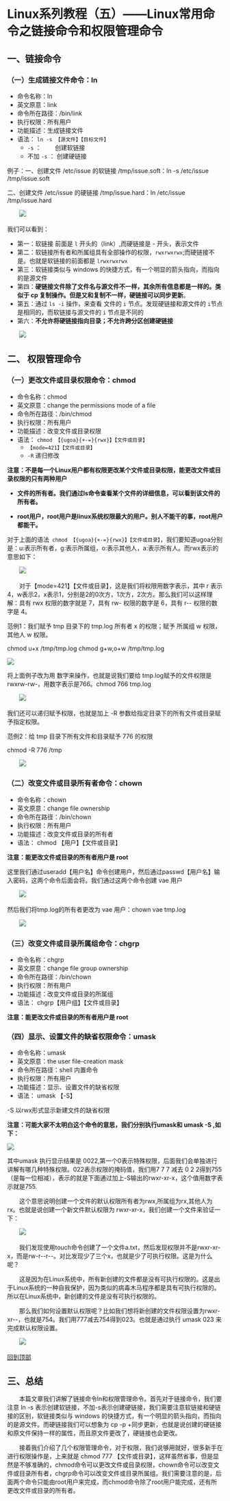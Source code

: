 # Linux系列教程（五）——Linux常用命令之链接命令和权限管理命令


## 一、链接命令

### （一）生成链接文件命令：ln

* 命令名称：ln
* 英文原意：link
* 命令所在路径：/bin/link
* 执行权限：所有用户
* 功能描述：生成链接文件
* 语法： `ln -s 【源文件】【目标文件】`
  * `-s` ：　　 创建软链接
  * 不加 `-s` ：   创建硬链接

例子：一、创建文件 /etc/issue 的软链接 /tmp/issue.soft：ln -s /etc/issue /tmp/issue.soft

二、创建文件 /etc/issue 的硬链接 /tmp/issue.hard：ln  /etc/issue /tmp/issue.hard

　　![](https://images2017.cnblogs.com/blog/1120165/201710/1120165-20171026223128711-181429913.png)　

我们可以看到：
* 第一：软链接 前面是 `l` 开头的（link）,而硬链接是 - 开头，表示文件
* 第二：软链接所有者和所属组具有全部操作的权限，`rwxrwxrwx`;而硬链接不是。也就是软链接的前面都是 `lrwxrwxrwx`
* 第三：软链接类似与 windows 的快捷方式，有一个明显的箭头指向，而指向的是源文件
* 第四：**硬链接文件除了文件名与源文件不一样，其余所有信息都是一样的。类似于 cp 复制操作。但是又和复制不一样，硬链接可以同步更新**。
* 第五：通过 `ls -i` 操作，来查看 文件的 `i` 节点。发现硬链接和源文件的 `i`节点是相同的，而软链接与源文件的 `i` 节点是不同的
* 第六：**不允许将硬链接指向目录；不允许跨分区创建硬链接**

　　![](https://images2017.cnblogs.com/blog/1120165/201710/1120165-20171026223159351-180761180.png)



## 二、 权限管理命令

###  （一）更改文件或目录权限命令：chmod

* 命令名称：chmod
* 英文原意：change the permissions mode of a file
* 命令所在路径：/bin/chmod
* 执行权限：所有用户
* 功能描述：改变文件或目录权限
* 语法： `chmod 【{ugoa}{+-=}{rwx}】【文件或目录】`
  * `【mode=421】【文件或目录】`
  * `-R` 递归修改

**注意：不是每一个Linux用户都有权限更改某个文件或目录权限，能更改文件或目录权限的只有两种用户**

- **文件的所有者。我们通过ls命令查看某个文件的详细信息，可以看到该文件的所有者。**

- **root用户，root用户是linux系统权限最大的用户。别人不能干的事，root用户都能干。**

对于上面的语法` chmod 【{ugoa}{+-=}{rwx}】【文件或目录】`，我们要知道ugoa分别是：u:表示所有者，g:表示所属组，o:表示其他人，a:表示所有人。而rwx表示的意思如下：

　　![](https://images2017.cnblogs.com/blog/1120165/201710/1120165-20171026224415805-802683867.png)

　　对于【mode=421】【文件或目录】，这是我们将权限用数字表示，其中 r 表示4，w表示2，x表示1，分别是2的0次方，1次方，2次方。那么我们可以这样理解：具有 rwx 权限的数字就是 7，具有 rw- 权限的数字是 6，具有 r-- 权限的数字是 4。

范例1：我们赋予 tmp 目录下的 tmp.log 所有者 x 的权限；赋予 所属组 w 权限，其他人 w 权限。

chmod u+x /tmp/tmp.log
chmod g+w,o+w /tmp/tmp.log

![](https://images2017.cnblogs.com/blog/1120165/201710/1120165-20171026224924820-1495016316.png)

将上面例子改为用 数字来操作，也就是说我们要给 tmp.log赋予的文件权限是 rwxrw-rw-，用数字表示是766。chmod 766 tmp.log

　　![](https://images2017.cnblogs.com/blog/1120165/201710/1120165-20171026225056789-741482666.png)

我们还可以递归赋予权限，也就是加上 -R 参数给指定目录下的所有文件或目录赋予指定权限。

范例2：给 tmp 目录下所有文件和目录赋予 776 的权限

chmod -R 776 /tmp

　　![](https://images2017.cnblogs.com/blog/1120165/201710/1120165-20171026225442883-1574495627.png)

### （二）改变文件或目录所有者命令：chown

* 命令名称：chown
* 英文原意：change file ownership
* 命令所在路径：/bin/chown
* 执行权限：所有用户
* 功能描述：改变文件或目录的所有者
* 语法： chmod  【用户】【文件或目录】

**注意：能更改文件或目录的所有者用户是 root**

这里我们通过useradd【用户名】命令创建用户，然后通过passwd【用户名】输入密码，这两个命令后面会将。我们通过这两个命令创建 vae 用户

　　![](https://images2017.cnblogs.com/blog/1120165/201710/1120165-20171026230033680-1044809507.png)

然后我们将tmp.log的所有者更改为 vae 用户：chown vae tmp.log

　　![](https://images2017.cnblogs.com/blog/1120165/201710/1120165-20171026230238273-1372863666.png)

### （三）改变文件或目录所属组命令：chgrp

* 命令名称：chgrp
* 英文原意：change file group ownership
* 命令所在路径：/bin/chown
* 执行权限：所有用户
* 功能描述：改变文件或目录的所属组
* 语法： chgrp【用户组】【文件或目录】

**注意：能更改文件或目录的所有者用户是 root**

### （四）显示、设置文件的缺省权限命令：umask

* 命令名称：umask
* 英文原意：the user file-creation mask
* 命令所在路径：shell 内置命令
* 执行权限：所有用户
* 功能描述：显示、设置文件的缺省权限
* 语法： umask 【-S】

-S 以rwx形式显示新建文件的缺省权限

**注意：可能大家不太明白这个命令的意思，我们分别执行umask和 umask -S ,如下：**

![](https://images2017.cnblogs.com/blog/1120165/201710/1120165-20171027211601695-66697591.png)

其中umask 执行显示结果是 0022,第一个0表示特殊权限，后面我们会单独进行讲解有哪几种特殊权限。022表示权限的掩码值，我们用7 7 7 减去 0 2 2得到755（是每一位相减），表示的就是下面通过加上-S输出的rwxr-xr-x，这个值用数字表示就是755.

　　这个意思说明创建一个文件的默认权限所有者为rwx,所属组为rx,其他人为rx。也就是说创建一个新文件默认权限为 rwxr-xr-x，我们创建一个文件来验证一下：

　　![](https://images2017.cnblogs.com/blog/1120165/201710/1120165-20171027211146492-106433924.png)

　　我们发现使用touch命令创建了一个文件a.txt，然后发现权限并不是rwxr-xr-x，而是rw-r--r--。对比发现少了三个x，也就是少了可执行权限。这是为什么呢？

　　这是因为在Linux系统中，所有新创建的文件都是没有可执行权限的。这是出于Linux系统的一种自我保护，因为类似的病毒木马程序都是具有可执行权限的。所以在Linux系统中，新创建的文件是没有可执行权限的。

　　那么我们如何设置默认权限呢？比如我们想将新创建的文件权限设置为rwxr-xr--，也就是754。我们用777减去754得到023。也就是通过执行 umask 023 来完成默认权限设置。

　　![](https://images2017.cnblogs.com/blog/1120165/201710/1120165-20171027212946508-1784038639.png)

[回到顶部](https://www.cnblogs.com/ysocean/p/7712425.html#_labelTop)

## 三、总结 

　　本篇文章我们讲解了链接命令ln和权限管理命令。首先对于链接命令，我们要注意 ln -s 表示创建软链接，不加-s表示创建硬链接，我们需要注意软链接和硬链接的区别，软链接类似与 windows 的快捷方式，有一个明显的箭头指向，而指向的是源文件。而硬链接我们可以想象为 cp -p +同步更新，也就是说创建的硬链接和原文件保持一样的属性，而且原文件更改了，硬链接也会更改。

　　接着我们介绍了几个权限管理命令，对于权限，我们说够用就好，很多新手在进行权限操作是，上来就是 chmod 777 【文件或目录】，这样虽然省事，但是显然是不够准确的，chmod命令可以更改文件或目录权限，chown命令可以改变文件或目录所有者，chgrp命令可以改变文件或目录所属组。我们需要注意的是，后面两个命令只能由root用户来完成，而chmod命令除了root用户能完成，还有所更改文件或目录的所有者。